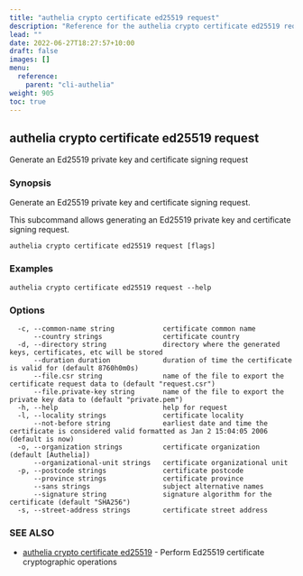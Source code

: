```yaml
---
title: "authelia crypto certificate ed25519 request"
description: "Reference for the authelia crypto certificate ed25519 request command."
lead: ""
date: 2022-06-27T18:27:57+10:00
draft: false
images: []
menu:
  reference:
    parent: "cli-authelia"
weight: 905
toc: true
---
```


## authelia crypto certificate ed25519 request

Generate an Ed25519 private key and certificate signing request

### Synopsis

Generate an Ed25519 private key and certificate signing request.

This subcommand allows generating an Ed25519 private key and certificate signing request.

```
authelia crypto certificate ed25519 request [flags]
```

### Examples

```
authelia crypto certificate ed25519 request --help
```

### Options

```
  -c, --common-name string            certificate common name
      --country strings               certificate country
  -d, --directory string              directory where the generated keys, certificates, etc will be stored
      --duration duration             duration of time the certificate is valid for (default 8760h0m0s)
      --file.csr string               name of the file to export the certificate request data to (default "request.csr")
      --file.private-key string       name of the file to export the private key data to (default "private.pem")
  -h, --help                          help for request
  -l, --locality strings              certificate locality
      --not-before string             earliest date and time the certificate is considered valid formatted as Jan 2 15:04:05 2006 (default is now)
  -o, --organization strings          certificate organization (default [Authelia])
      --organizational-unit strings   certificate organizational unit
  -p, --postcode strings              certificate postcode
      --province strings              certificate province
      --sans strings                  subject alternative names
      --signature string              signature algorithm for the certificate (default "SHA256")
  -s, --street-address strings        certificate street address
```

### SEE ALSO

* [authelia crypto certificate ed25519](authelia_crypto_certificate_ed25519.md)	 - Perform Ed25519 certificate cryptographic operations


